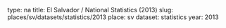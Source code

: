 type: na
title: El Salvador / National Statistics (2013)
slug: places/sv/datasets/statistics/2013
place: sv
dataset: statistics
year: 2013
